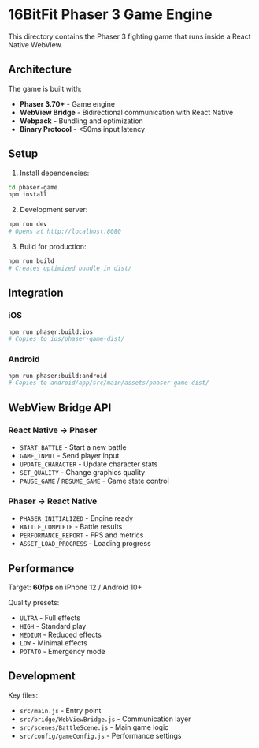 # 16BitFit Phaser 3 Game Engine

This directory contains the Phaser 3 fighting game that runs inside a React Native WebView.

## Architecture

The game is built with:
- **Phaser 3.70+** - Game engine
- **WebView Bridge** - Bidirectional communication with React Native
- **Webpack** - Bundling and optimization
- **Binary Protocol** - <50ms input latency

## Setup

1. Install dependencies:
```bash
cd phaser-game
npm install
```

2. Development server:
```bash
npm run dev
# Opens at http://localhost:8080
```

3. Build for production:
```bash
npm run build
# Creates optimized bundle in dist/
```

## Integration

### iOS
```bash
npm run phaser:build:ios
# Copies to ios/phaser-game-dist/
```

### Android
```bash
npm run phaser:build:android
# Copies to android/app/src/main/assets/phaser-game-dist/
```

## WebView Bridge API

### React Native → Phaser
- `START_BATTLE` - Start a new battle
- `GAME_INPUT` - Send player input
- `UPDATE_CHARACTER` - Update character stats
- `SET_QUALITY` - Change graphics quality
- `PAUSE_GAME` / `RESUME_GAME` - Game state control

### Phaser → React Native
- `PHASER_INITIALIZED` - Engine ready
- `BATTLE_COMPLETE` - Battle results
- `PERFORMANCE_REPORT` - FPS and metrics
- `ASSET_LOAD_PROGRESS` - Loading progress

## Performance

Target: **60fps** on iPhone 12 / Android 10+

Quality presets:
- `ULTRA` - Full effects
- `HIGH` - Standard play
- `MEDIUM` - Reduced effects
- `LOW` - Minimal effects
- `POTATO` - Emergency mode

## Development

Key files:
- `src/main.js` - Entry point
- `src/bridge/WebViewBridge.js` - Communication layer
- `src/scenes/BattleScene.js` - Main game logic
- `src/config/gameConfig.js` - Performance settings
